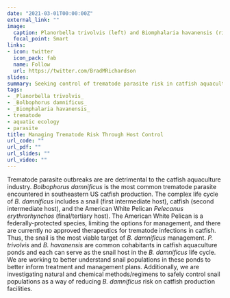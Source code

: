 ```yaml
---
date: "2021-03-01T00:00:00Z"
external_link: ""
image:
  caption: Planorbella trivolvis (left) and Biomphalaria havanensis (right), natural first intermediate hosts for Bolbophorus damnificus in catfish aquaculture ponds in SE USA. Photo Credit: Bradley Richardson.
  focal_point: Smart
links:
- icon: twitter
  icon_pack: fab
  name: Follow
  url: https://twitter.com/BradMRichardson
slides: 
summary: Seeking control of trematode parasite risk in catfish aquaculture by managing the snail intermediate host.
tags:
- _Planorbella trivolvis_
- _Bolbophorus damnificus_
- _Biomphalaria havanensis_
- trematode
- aquatic ecology
- parasite
title: Managing Trematode Risk Through Host Control
url_code: ""
url_pdf: ""
url_slides: ""
url_video: ""
---
```


  Trematode parasite outbreaks are are detrimental to the catfish aquaculture industry. _Bolbophorus damnificus_ is the most common trematode parasite encountered in southeastern US catfish production. The complex life cycle of _B. damnificus_ includes a snail (first intermediate host), catfish (second intermediate host), and the American White Pelican _Pelecanus erythrorhynchos_ (final/tertiary host). The American White Pelican is a federally-protected species, limiting the options for management, and there are currently no approved therapeutics for trematode infections in catfish. Thus, the snail is the most viable target of _B. damnificus_ management. _P. trivolvis_ and _B. havanensis_ are common cohabitants in catfish aquaculture ponds and each can serve as the snail host in the _B. damnificus_ life cycle. We are working to better understand snail populations in these ponds to better inform treatment and management plans. Additionally, we are investigating natural and chemical methods/regimens to safely control snail populations as a way of reducing _B. damnificus_ risk on catfish production facilities.

  


